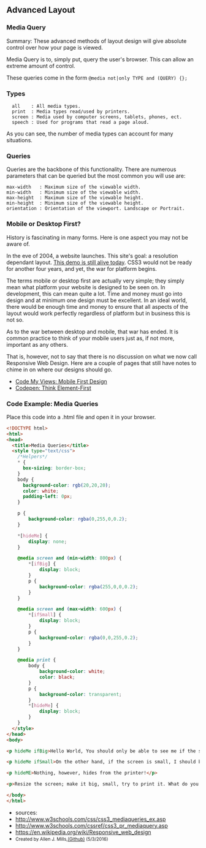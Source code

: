 ## Advanced Layout
### Media Query
Summary: These advanced methods of layout design will give absolute control over how your page is viewed.

Media Query is to, simply put, query the user's browser. This can allow an extreme amount of control.

These queries come in the form `@media not|only TYPE and (QUERY) {};`

### **Types**
  ```text
    all    : All media types.
    print  : Media types read/used by printers.
    screen : Media used by computer screens, tablets, phones, ect.
    speech : Used for programs that read a page aloud.
  ``` 

  As you can see, the number of media types can account for many situations.

### **Queries**
  Queries are the backbone of this functionality. There are numerous parameters that can be queried but the most common you will use are:
  ```text
  max-width   : Maximum size of the viewable width.
  min-width   : Minimum size of the viewable width.
  max-height  : Maximum size of the viewable height.
  min-height  : Minimum size of the viewable height.
  orientation : Orientation of the viewport. Landscape or Portrait.
  ```

### **Mobile or Desktop First?**

  History is fascinating in many forms. Here is one aspect you may not be aware of.

  In the eve of 2004, a website launches. This site's goal: a resolution dependant layout. [This demo is still alive today](http://www.themaninblue.com/experiment/ResolutionLayout/). CSS3 would not be ready for another four years, and yet, the war for platform begins.

  The terms mobile or desktop first are actually very simple; they simply mean what platform your website is designed to be seen on. In development, this can mean quite a lot. Time and money must go into design and at minimum one design must be excellent. In an ideal world, there would be enough time and money to ensure that all aspects of the layout would work perfectly regardless of platform but in business this is not so.

  As to the war between desktop and mobile, that war has ended. It is common practice to think of your mobile users just as, if not more, important as any others.

  That is, however, not to say that there is no discussion on what we now call Responsive Web Design. Here are a couple of pages that still have notes to chime in on where our designs should go.
  * [Code My Views: Mobile First Design](https://codemyviews.com/blog/mobilefirst)
  * [Codepen: Think Element-First](https://codepen.io/tomhodgins/post/forget-mobile-first-desktop-first-it-s-time-to-think-element-first)

### Code Example: Media Queries

Place this code into a .html file and open it in your browser.

```html
<!DOCTYPE html>
<html>
<head>
  <title>Media Queries</title>
  <style type="text/css">
    /*Helpers*/
    * {
      box-sizing: border-box;
    }
    body {
      background-color: rgb(20,20,20);
      color: white;
      padding-left: 0px;
    }

    p {
        background-color: rgba(0,255,0,0.2);
    }

    *[hideMe] {
        display: none;
    }

    @media screen and (min-width: 800px) {
        *[ifBig] {
            display: block;
        }
        p {
            background-color: rgba(255,0,0,0.2);
        }
    }

    @media screen and (max-width: 600px) {
        *[ifSmall] {
            display: block;
        }
        p {
            background-color: rgba(0,0,255,0.2);
        }
    }

    @media print {
        body {
            background-color: white;
            color: black;
        }
        p {
            background-color: transparent;
        }
        *[hideMe] {
            display: block;
        }
    }
  </style>
</head>
<body>

<p hideMe ifBig>Hello World, You should only be able to see me if the screen is big!</p>

<p hideMe ifSmall>On the other hand, if the screen is small, I should be visible.</p>

<p hideME>Nothing, however, hides from the printer!</p>

<p>Resize the screen; make it big, small, try to print it. What do you see?</p>

</body>
</html>
```

* sources: 
 * http://www.w3schools.com/css/css3_mediaqueries_ex.asp
 * http://www.w3schools.com/cssref/css3_pr_mediaquery.asp
 * https://en.wikipedia.org/wiki/Responsive_web_design
* <small>Created by Allen J. Mills,[(Github)](https://github.com/FelixVicis) (5/3/2016)<small>
